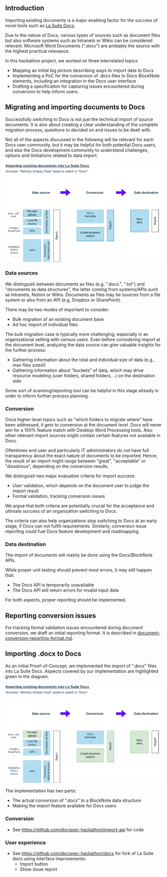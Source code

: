 ## Introduction

Importing existing documents is a major enabling factor for the success of novel tools such as [La Suite Docs](https://github.com/suitenumerique/docs).

Due to the nature of Docs, various types of sources such as document files but also software systems such as Intranets or Wikis can be considered relevant. Microsoft Word Documents (".docx") are probably the source with the highest practical relevance.

In this hackathon project, we worked on three interrelated topics:
- Mapping an initial big picture describing ways to import data to Docs
- Implementing a PoC for the conversion of .docx files to Docs BlockNote elements, including an integration in the Docs user interface
- Drafting a specification for capturing issues encountered during conversion to help inform users.

## Migrating and importing documents to Docs

Successfully switching to Docs is not just the technical import of source documents. It is also about creating a clear understanding of the complete migration process, questions to decided on and issues to be dealt with.

Not all of the aspects discussed in the following will be relevant for each Docs user community, but it may be helpful for both potential Docs users, and also the Docs development community to understand challenges, options and limitations related to data import.

![Overview describing aspects in the migration of Documents to Docs](/assets/lasuite-docs-migration-big-picture.drawio.png)

### Data sources

We distinguish between documents as files (e.g. ".docx.", ".txt") and "documents as data structures", the latter coming from systems/APIs such as Intranets, Notion or Wikis. Documents as files may be sources from a file system or also from an API (e.g, Dropbox or SharePoint).

There may be two modes of important to consider:
- Bulk migration of an existing document base
- Ad hoc import of individual files

The bulk migration case is typically more challenging, especially in an organizational setting with various users. Even before considering import at the document level, analyzing the data source can give valuable insights for the further process:
- Gathering information about the total and individual size of data (e.g., max files sizes!)
- Gathering information about "buckets" of data, which may drive resource modeling (user folders, shared folders, ..) on the destination side

Some sort of scanning/reporting tool can be helpful in this stage already in order to inform further process planning.

### Conversion

Once higher-level topics such as "which folders to migrate where" have been addressed, it gets to conversion at the document level. Docs will never aim for a 100% feature match with Desktop Word Processing tools. Also other relevant import sources might contain certain features not available in Docs.

Oftentimes end user and particularly IT administrators do not have full transparency about the exact nature of documents to be imported. Hence, the result of an import might range between "great", "acceptable" or "disastrous", depending on the conversion results.

We distinguish two major evaluation criteria for import success:
- User validation, which depends on the document user to judge the import result
- Formal validation, tracking conversion issues 

We argue that both criteria are potentially crucial for the acceptance and ultimate success of an organization switching to Docs.

The criteria can also help organizations stop switching to Docs at an early stage, if Docs can not fulfill requirements. Similarly, conversion issue reporting could fuel Docs feature development and roadmapping.

### Data destination

The import of documents will mainly be done using the Docs/BlockNote APIs.

While proper unit testing should prevent most errors, it may still happen that:
- The Docs API is temporarily unavailable
- The Docs API will return errors for invalid input data

For both aspects, proper reporting should be implemented.

## Reporting conversion issues

For tracking formal validation issues encountered during document conversion, we draft an initial reporting format. It is described in [document-conversion-reporting-format.md](https://github.com/docspec-hackathon/documentation/blob/main/document-conversion-reporting-format.md).

## Importing .docx to Docs

As an initial Proof-of-Concept, we implemented the import of ".docx" files into La Suite Docs. Aspects covered by our implementation are highlighted green in the diagram.

![Overview describing aspects in the migration of Documents to Docs (highlighting implemented aspects)](/assets/lasuite-docs-migration-big-picture.drawio-highlighted.png)

The implementation has two parts:
- The actual conversion of ".docx" to a BlockNote data structure
- Making the import feature available for Docs users

### Conversion
- See https://github.com/docspec-hackathon/import-api for code

### User experience
- See https://github.com/docspec-hackathon/docs for fork of La Suite docs using interface improvements:
    - Import button 
    - Show issue report
    
